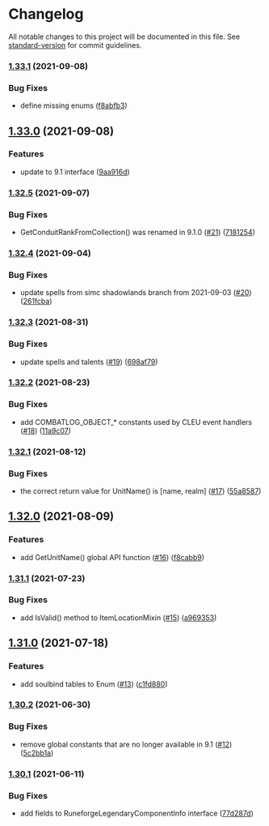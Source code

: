 # Changelog

All notable changes to this project will be documented in this file. See [standard-version](https://github.com/conventional-changelog/standard-version) for commit guidelines.

### [1.33.1](https://github.com/wowts/wow-mock/compare/v1.33.0...v1.33.1) (2021-09-08)


### Bug Fixes

* define missing enums ([f8abfb3](https://github.com/wowts/wow-mock/commit/f8abfb39cce05eb67e3b91f195ff393c86bc3b66))

## [1.33.0](https://github.com/wowts/wow-mock/compare/v1.32.5...v1.33.0) (2021-09-08)


### Features

* update to 9.1 interface ([9aa916d](https://github.com/wowts/wow-mock/commit/9aa916d63c346dbab3dda3f9f73c2345883c6bcd))

### [1.32.5](https://github.com/wowts/wow-mock/compare/v1.32.4...v1.32.5) (2021-09-07)


### Bug Fixes

* GetConduitRankFromCollection() was renamed in 9.1.0 ([#21](https://github.com/wowts/wow-mock/issues/21)) ([7181254](https://github.com/wowts/wow-mock/commit/718125453b9913c0fdea6cef36a600dbea62c26e))

### [1.32.4](https://github.com/wowts/wow-mock/compare/v1.32.3...v1.32.4) (2021-09-04)


### Bug Fixes

* update spells from simc shadowlands branch from 2021-09-03 ([#20](https://github.com/wowts/wow-mock/issues/20)) ([261fcba](https://github.com/wowts/wow-mock/commit/261fcbac96d10dfbd5caffdc1dc9ffe52bf90e52))

### [1.32.3](https://github.com/wowts/wow-mock/compare/v1.32.2...v1.32.3) (2021-08-31)


### Bug Fixes

* update spells and talents ([#19](https://github.com/wowts/wow-mock/issues/19)) ([698af79](https://github.com/wowts/wow-mock/commit/698af791b136586d33a299048cf347d2b04c34b3))

### [1.32.2](https://github.com/wowts/wow-mock/compare/v1.32.1...v1.32.2) (2021-08-23)


### Bug Fixes

* add COMBATLOG_OBJECT_* constants used by CLEU event handlers ([#18](https://github.com/wowts/wow-mock/issues/18)) ([11a9c07](https://github.com/wowts/wow-mock/commit/11a9c0768b2bcc830d3282697ec7b6e28200ac6f))

### [1.32.1](https://github.com/wowts/wow-mock/compare/v1.32.0...v1.32.1) (2021-08-12)


### Bug Fixes

* the correct return value for UnitName() is [name, realm] ([#17](https://github.com/wowts/wow-mock/issues/17)) ([55a8587](https://github.com/wowts/wow-mock/commit/55a8587b0c708cc2a38f674003754fa275c2ec40))

## [1.32.0](https://github.com/wowts/wow-mock/compare/v1.31.1...v1.32.0) (2021-08-09)


### Features

* add GetUnitName() global API function ([#16](https://github.com/wowts/wow-mock/issues/16)) ([f8cabb9](https://github.com/wowts/wow-mock/commit/f8cabb90bd04809e007ceb79936bf064af23b187))

### [1.31.1](https://github.com/wowts/wow-mock/compare/v1.31.0...v1.31.1) (2021-07-23)


### Bug Fixes

* add IsValid() method to ItemLocationMixin ([#15](https://github.com/wowts/wow-mock/issues/15)) ([a969353](https://github.com/wowts/wow-mock/commit/a969353f9d046d740ba1b7a7c11306b1435822f2))

## [1.31.0](https://github.com/wowts/wow-mock/compare/v1.30.2...v1.31.0) (2021-07-18)


### Features

* add soulbind tables to Enum ([#13](https://github.com/wowts/wow-mock/issues/13)) ([c1fd880](https://github.com/wowts/wow-mock/commit/c1fd880a720a3a9f06c0c5bebe831689c9f9b827))

### [1.30.2](https://github.com/wowts/wow-mock/compare/v1.30.1...v1.30.2) (2021-06-30)


### Bug Fixes

* remove global constants that are no longer available in 9.1 ([#12](https://github.com/wowts/wow-mock/issues/12)) ([5c2bb1a](https://github.com/wowts/wow-mock/commit/5c2bb1a2263c2e1c449f5f664005321a5c704fc9))

### [1.30.1](https://github.com/wowts/wow-mock/compare/v1.30.0...v1.30.1) (2021-06-11)


### Bug Fixes

* add fields to RuneforgeLegendaryComponentInfo interface ([77d287d](https://github.com/wowts/wow-mock/commit/77d287dfbd2b04bd4e17123afd08ba240832b6c1))
